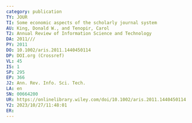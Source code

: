 ```yaml
---
category: publication
TY: JOUR
TI: Some economic aspects of the scholarly journal system
AU: King, Donald W., and Tenopir, Carol
T2: Annual Review of Information Science and Technology
DA: 2011///
PY: 2011
DO: 10.1002/aris.2011.1440450114
DP: DOI.org (Crossref)
VL: 45
IS: 1
SP: 295
EP: 366
J2: Ann. Rev. Info. Sci. Tech.
LA: en
SN: 00664200
UR: https://onlinelibrary.wiley.com/doi/10.1002/aris.2011.1440450114
Y2: 2023/10/27/11:48:01
ER: 
---
```

